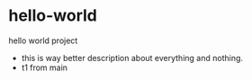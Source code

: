 # hello-world
hello world project

* this is way better description about everything and nothing.
* t1 from main
